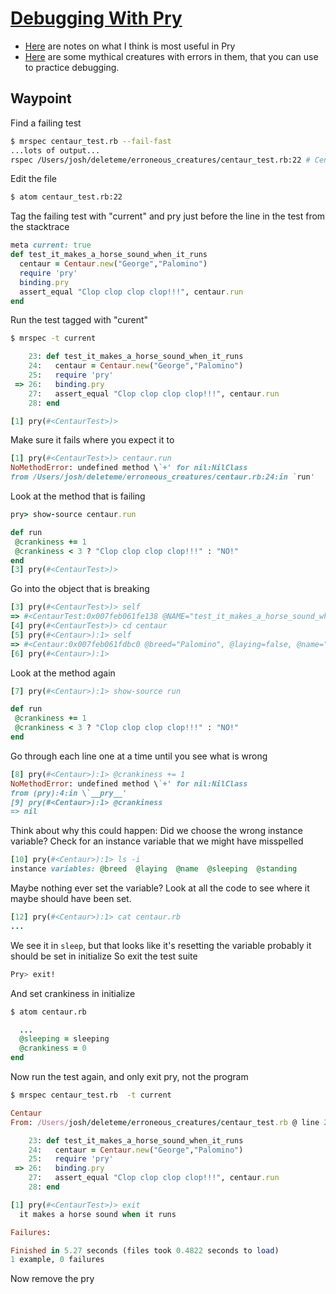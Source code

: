 # [Debugging With Pry](https://github.com/turingschool/lesson_plans/blob/master/ruby_01-object_oriented_programming_with_ruby/debugging.markdown)

* [Here](https://github.com/turingschool/curriculum/blob/ecc5e440311bb1689f9e98db25a25f5ada20b480/source/topics/debugging/debugging.markdown#pry)
  are notes on what I think is most useful in Pry
* [Here](https://github.com/turingschool-examples/erroneous_creatures)
  are some mythical creatures with errors in them,
  that you can use to practice debugging.

## Waypoint

Find a failing test

```sh
$ mrspec centaur_test.rb --fail-fast
...lots of output...
rspec /Users/josh/deleteme/erroneous_creatures/centaur_test.rb:22 # Centaur it makes a horse sound when it runs
```

Edit the file

```sh
$ atom centaur_test.rb:22
```

Tag the failing test with "current" and pry just before the line in the test from the stacktrace

```ruby
meta current: true
def test_it_makes_a_horse_sound_when_it_runs
  centaur = Centaur.new("George","Palomino")
  require 'pry'
  binding.pry
  assert_equal "Clop clop clop clop!!!", centaur.run
end
```

Run the test tagged with "curent"

```sh
$ mrspec -t current
```

```ruby
    23: def test_it_makes_a_horse_sound_when_it_runs
    24:   centaur = Centaur.new("George","Palomino")
    25:   require 'pry'
 => 26:   binding.pry
    27:   assert_equal "Clop clop clop clop!!!", centaur.run
    28: end

[1] pry(#<CentaurTest>)>
```

Make sure it fails where you expect it to

```ruby
[1] pry(#<CentaurTest>)> centaur.run
NoMethodError: undefined method \`+' for nil:NilClass
from /Users/josh/deleteme/erroneous_creatures/centaur.rb:24:in `run'
```

Look at the method that is failing

```ruby
pry> show-source centaur.run

def run
 @crankiness += 1
 @crankiness < 3 ? "Clop clop clop clop!!!" : "NO!"
end
[3] pry(#<CentaurTest>)>
```

Go into the object that is breaking

```ruby
[3] pry(#<CentaurTest>)> self
=> #<CentaurTest:0x007feb061fe138 @NAME="test_it_makes_a_horse_sound_when_it_runs", @assertions=0, @failures=[]>
[4] pry(#<CentaurTest>)> cd centaur
[5] pry(#<Centaur>):1> self
=> #<Centaur:0x007feb061fdbc0 @breed="Palomino", @laying=false, @name="George", @sleeping=false, @standing=true>
[6] pry(#<Centaur>):1>
```

Look at the method again

```ruby
[7] pry(#<Centaur>):1> show-source run

def run
 @crankiness += 1
 @crankiness < 3 ? "Clop clop clop clop!!!" : "NO!"
end
```

Go through each line one at a time until you see what is wrong

```ruby
[8] pry(#<Centaur>):1> @crankiness += 1
NoMethodError: undefined method \`+' for nil:NilClass
from (pry):4:in \`__pry__'
[9] pry(#<Centaur>):1> @crankiness
=> nil
```

Think about why this could happen:
Did we choose the wrong instance variable?
Check for an instance variable that we might have misspelled

```ruby
[10] pry(#<Centaur>):1> ls -i
instance variables: @breed  @laying  @name  @sleeping  @standing
```

Maybe nothing ever set the variable?
Look at all the code to see where it maybe should have been set.

```ruby
[12] pry(#<Centaur>):1> cat centaur.rb
...
```

We see it in `sleep`, but that looks like it's resetting the variable
probably it should be set in initialize
So exit the test suite

```sh
Pry> exit!
```

And set crankiness in initialize

```sh
$ atom centaur.rb
```

```ruby
  ...
  @sleeping = sleeping
  @crankiness = 0
end
```

Now run the test again, and only exit pry, not the program
```sh
$ mrspec centaur_test.rb  -t current
```

```ruby
Centaur
From: /Users/josh/deleteme/erroneous_creatures/centaur_test.rb @ line 26 CentaurTest#test_it_makes_a_horse_sound_when_it_runs:

    23: def test_it_makes_a_horse_sound_when_it_runs
    24:   centaur = Centaur.new("George","Palomino")
    25:   require 'pry'
 => 26:   binding.pry
    27:   assert_equal "Clop clop clop clop!!!", centaur.run
    28: end

[1] pry(#<CentaurTest>)> exit
  it makes a horse sound when it runs

Failures:

Finished in 5.27 seconds (files took 0.4822 seconds to load)
1 example, 0 failures
```

Now remove the pry
